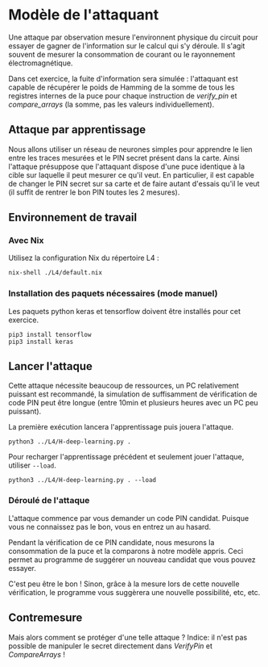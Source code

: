 # Modèle de l'attaquant

Une attaque par observation mesure l'environnent physique du circuit pour essayer de gagner de l'information sur le calcul qui s'y déroule. Il s'agit souvent de mesurer la consommation de courant ou le rayonnement électromagnétique.

Dans cet exercice, la fuite d'information sera simulée : l'attaquant est capable de récupérer le poids de Hamming de la somme de tous les registres internes de la puce pour chaque instruction de *verify_pin* et *compare_arrays* (la somme, pas les valeurs individuellement).

## Attaque par apprentissage

Nous allons utiliser un réseau de neurones simples pour apprendre le lien entre les traces mesurées et le PIN secret présent dans la carte.
Ainsi l'attaque présuppose que l'attaquant dispose d'une puce identique à la cible sur laquelle il peut mesurer ce qu'il veut.
En particulier, il est capable de changer le PIN secret sur sa carte et de faire autant d'essais qu'il le veut (il suffit de rentrer le bon PIN toutes les 2 mesures).

## Environnement de travail

### Avec Nix

Utilisez la configuration Nix du répertoire L4 :

```bash
nix-shell ./L4/default.nix
```

### Installation des paquets nécessaires (mode manuel)

Les paquets python keras et tensorflow doivent être installés pour cet exercice.

```
pip3 install tensorflow
pip3 install keras
```

## Lancer l'attaque

Cette attaque nécessite beaucoup de ressources, un PC relativement puissant est recommandé, la simulation de suffisamment de vérification de code PIN peut être longue (entre 10min et plusieurs heures avec un PC peu puissant).

La première exécution lancera l'apprentissage puis jouera l'attaque.
```
python3 ../L4/H-deep-learning.py .
```

Pour recharger l'apprentissage précédent et seulement jouer l'attaque, utiliser `--load`.

```
python3 ../L4/H-deep-learning.py . --load
```

### Déroulé de l'attaque

L'attaque commence par vous demander un code PIN candidat.
Puisque vous ne connaissez pas le bon, vous en entrez un au hasard.

Pendant la vérification de ce PIN candidate, nous mesurons la consommation de la puce et la comparons à notre modèle appris.
Ceci permet au programme de suggérer un nouveau candidat que vous pouvez essayer.

C'est peu être le bon !
Sinon, grâce à la mesure lors de cette nouvelle vérification, le programme vous suggèrera une nouvelle possibilité, etc, etc.

## Contremesure

Mais alors comment se protéger d'une telle attaque ? 
Indice: il n'est pas possible de manipuler le secret directement dans *VerifyPin* et *CompareArrays* !
